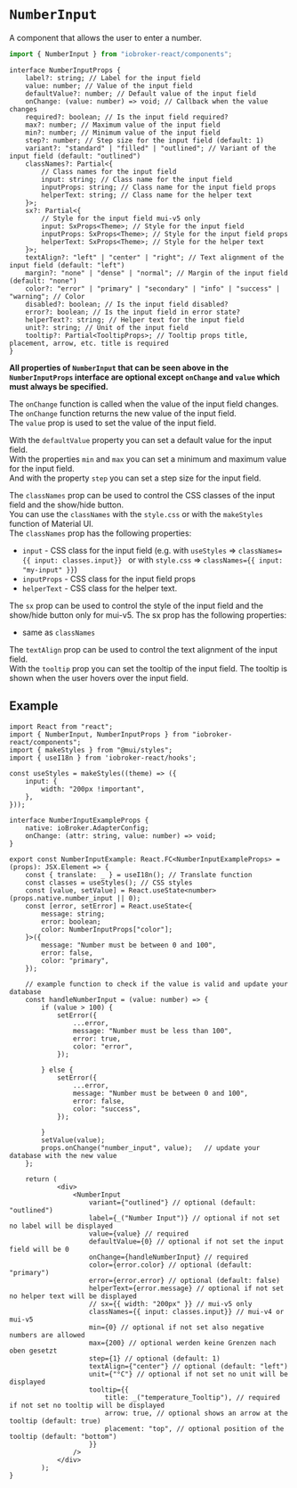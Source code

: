 # `NumberInput`

A component that allows the user to enter a number.

```ts
import { NumberInput } from "iobroker-react/components";
```
```tsx
interface NumberInputProps {
	label?: string; // Label for the input field 
	value: number; // Value of the input field 
	defaultValue?: number; // Default value of the input field
	onChange: (value: number) => void; // Callback when the value changes
	required?: boolean; // Is the input field required?
	max?: number; // Maximum value of the input field 
	min?: number; // Minimum value of the input field
	step?: number; // Step size for the input field (default: 1)
	variant?: "standard" | "filled" | "outlined"; // Variant of the input field (default: "outlined")
	classNames?: Partial<{
		// Class names for the input field
		input: string; // Class name for the input field
		inputProps: string; // Class name for the input field props
		helperText: string; // Class name for the helper text
	}>;
	sx?: Partial<{
		// Style for the input field mui-v5 only
		input: SxProps<Theme>; // Style for the input field
		inputProps: SxProps<Theme>; // Style for the input field props
		helperText: SxProps<Theme>; // Style for the helper text
	}>;
	textAlign?: "left" | "center" | "right"; // Text alignment of the input field (default: "left")
	margin?: "none" | "dense" | "normal"; // Margin of the input field (default: "none")
	color?: "error" | "primary" | "secondary" | "info" | "success" | "warning"; // Color
	disabled?: boolean; // Is the input field disabled?
	error?: boolean; // Is the input field in error state?
	helperText?: string; // Helper text for the input field
	unit?: string; // Unit of the input field
	tooltip?: Partial<TooltipProps>; // Tooltip props title, placement, arrow, etc. title is required
}
```
**All properties of `NumberInput` that can be seen above in the `NumberInputProps` interface are optional except `onChange` and `value` which must always be specified.**

The `onChange` function is called when the value of the input field changes. The `onChange` function returns the new value of the input field.\
The `value` prop is used to set the value of the input field.

With the `defaultValue` property you can set a default value for the input field.\
With the properties `min` and `max` you can set a minimum and maximum value for the input field.\
And with the property `step` you can set a step size for the input field.

The `classNames` prop can be used to control the CSS classes of the input field and the show/hide button.\
You can use the `classNames` with the `style.css` or with the `makeStyles` function of Material UI.\
The `classNames` prop has the following properties:
- `input` - CSS class for the input field (e.g. with `useStyles` => `classNames={{ input: classes.input}} ` or with `style.css` => `classNames={{ input: "my-input" }}`)
- `inputProps` - CSS class for the input field props
- `helperText` - CSS class for the helper text.

The `sx` prop can be used to control the style of the input field and the show/hide button only for mui-v5. The sx prop has the following properties:
  - same as `classNames`

The `textAlign` prop can be used to control the text alignment of the input field.\
With the `tooltip` prop you can set the tooltip of the input field. The tooltip is shown when the user hovers over the input field.



## Example

```tsx
import React from "react";
import { NumberInput, NumberInputProps } from "iobroker-react/components";
import { makeStyles } from "@mui/styles";
import { useI18n } from 'iobroker-react/hooks';

const useStyles = makeStyles((theme) => ({
	input: {
		width: "200px !important",
	},
}));

interface NumberInputExampleProps {
	native: ioBroker.AdapterConfig;
	onChange: (attr: string, value: number) => void;
}

export const NumberInputExample: React.FC<NumberInputExampleProps> = (props): JSX.Element => {
	const { translate: _ } = useI18n(); // Translate function
	const classes = useStyles(); // CSS styles
	const [value, setValue] = React.useState<number>(props.native.number_input || 0);
	const [error, setError] = React.useState<{
		message: string;
		error: boolean;
		color: NumberInputProps["color"];
	}>({
		message: "Number must be between 0 and 100",
		error: false,
		color: "primary",
	});

    // example function to check if the value is valid and update your database
	const handleNumberInput = (value: number) => {
		if (value > 100) {
			setError({
				...error,
				message: "Number must be less than 100",
				error: true,
				color: "error",
			});
      
		} else {
			setError({
				...error,
				message: "Number must be between 0 and 100",
				error: false,
				color: "success",
			});
      	     
		}
		setValue(value);
		props.onChange("number_input", value);   // update your database with the new value
	};

	return (
            <div>
				<NumberInput
					variant={"outlined"} // optional (default: "outlined")
					label={_("Number Input")} // optional if not set no label will be displayed
					value={value} // required
					defaultValue={0} // optional if not set the input field will be 0
					onChange={handleNumberInput} // required
					color={error.color} // optional (default: "primary")
					error={error.error} // optional (default: false)
					helperText={error.message} // optional if not set no helper text will be displayed
					// sx={{ width: "200px" }} // mui-v5 only
					classNames={{ input: classes.input}} // mui-v4 or mui-v5
					min={0} // optional if not set also negative numbers are allowed
					max={200} // optional werden keine Grenzen nach oben gesetzt
					step={1} // optional (default: 1)
					textAlign={"center"} // optional (default: "left")
					unit={"°C"} // optional if not set no unit will be displayed
					tooltip={{
						title: _("temperature_Tooltip"), // required if not set no tooltip will be displayed
						arrow: true, // optional shows an arrow at the tooltip (default: true)
						placement: "top", // optional position of the tooltip (default: "bottom")
					}}
				/>
            </div>
		);
}
```



